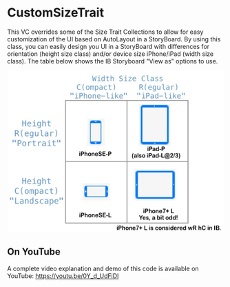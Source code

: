 #  CustomSizeTrait

This VC overrides some of the Size Trait Collections to allow for easy
customization of the UI based on AutoLayout in a StoryBoard. By using
this class, you can easily design you UI in a StoryBoard with differences for
orientation (height size class) and/or device size iPhone/iPad (width size class).
The table below shows the IB Storyboard "View as" options to use.

![Width and Height Size Traits](OrientationSizeTrait.jpg)

## On YouTube

A complete video explanation and demo of this code is available on YouTube: https://youtu.be/0Y_d_UdFiDI
